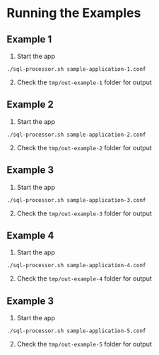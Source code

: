 # Running the Examples

## Example 1

1. Start the app
  ```console
  ./sql-processor.sh sample-application-1.conf
  ```
2. Check the `tmp/out-example-1` folder for output


## Example 2

1. Start the app
  ```console
  ./sql-processor.sh sample-application-2.conf
  ```
2. Check the `tmp/out-example-2` folder for output


## Example 3

1. Start the app
  ```console
  ./sql-processor.sh sample-application-3.conf
  ```
2. Check the `tmp/out-example-3` folder for output


## Example 4

1. Start the app
  ```console
  ./sql-processor.sh sample-application-4.conf
  ```
2. Check the `tmp/out-example-4` folder for output


## Example 3

1. Start the app
  ```console
  ./sql-processor.sh sample-application-5.conf
  ```
2. Check the `tmp/out-example-5` folder for output

